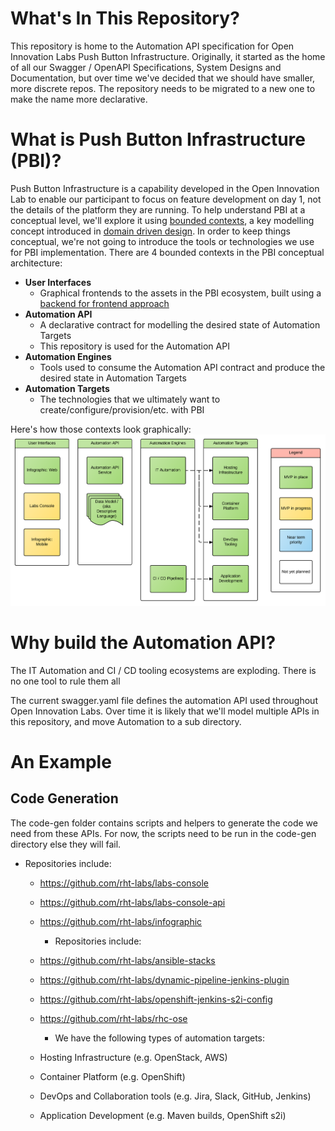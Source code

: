 # What's In This Repository?
This repository is home to the Automation API specification for Open Innovation Labs Push Button Infrastructure. Originally, it started as the home of all our Swagger / OpenAPI Specifications, System Designs and Documentation, but over time we've decided that we should have smaller, more discrete repos. The repository needs to be migrated to a new one to make the name more declarative.

# What is Push Button Infrastructure (PBI)?

Push Button Infrastructure is a capability developed in the Open Innovation Lab to enable our participant to focus on feature development on day 1, not the details of the platform they are running. To help understand PBI at a conceptual level, we'll explore it using [bounded contexts](http://martinfowler.com/bliki/BoundedContext.html), a key modelling concept introduced in [domain driven design](https://www.amazon.com/Domain-Driven-Design-Tackling-Complexity-Software/dp/0321125215). In order to keep things conceptual, we're not going to introduce the tools or technologies we use for PBI implementation. There are 4 bounded contexts in the PBI conceptual architecture:

* **User Interfaces**
  * Graphical frontends to the assets in the PBI ecosystem, built using a [backend for frontend approach](https://www.thoughtworks.com/insights/blog/bff-soundcloud)
* **Automation API**
   * A declarative contract for modelling the desired state of Automation Targets
   * This repository is used for the Automation API
* **Automation Engines**
   * Tools used to consume the Automation API contract and produce the desired state in Automation Targets
* **Automation Targets**
  * The technologies that we ultimately want to create/configure/provision/etc. with PBI


Here's how those contexts look graphically:
![alt text](images/PBI_Conceptual.png "PBI Conceptual Architecture")


# Why build the Automation API?

The IT Automation and CI / CD tooling ecosystems are exploding. There is no one tool to rule them all

The current swagger.yaml file defines the automation API used throughout Open Innovation Labs. Over time it is likely that we'll model multiple APIs in this repository, and move Automation to a sub directory.

# An Example

## Code Generation
The code-gen folder contains scripts and helpers to generate the code we need from these APIs. For now, the scripts need to be run in the code-gen directory else they will fail.

  * Repositories include:
    * https://github.com/rht-labs/labs-console
    * https://github.com/rht-labs/labs-console-api
    * https://github.com/rht-labs/infographic


       * Repositories include:
     * https://github.com/rht-labs/ansible-stacks
     * https://github.com/rht-labs/dynamic-pipeline-jenkins-plugin
     * https://github.com/rht-labs/openshift-jenkins-s2i-config
     * https://github.com/rht-labs/rhc-ose

       * We have the following types of automation targets:
     * Hosting Infrastructure (e.g. OpenStack, AWS)
     * Container Platform (e.g. OpenShift)
     * DevOps and Collaboration tools (e.g. Jira, Slack, GitHub, Jenkins)
     * Application Development (e.g. Maven builds, OpenShift s2i)